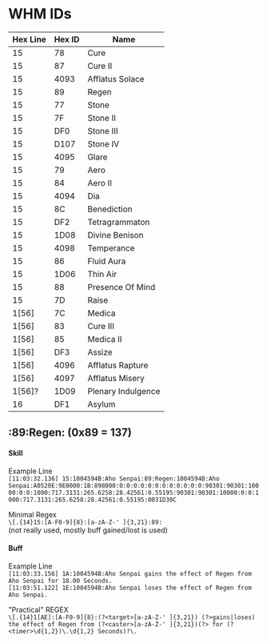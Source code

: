# WHM IDs

Hex Line | Hex ID | Name
---|---|---
15|78|Cure  
15|87|Cure II
15|4093|Afflatus Solace
15|89|Regen
15|77|Stone
15|7F|Stone II
15|DF0|Stone III
15|D107|Stone IV
15|4095|Glare
15|79|Aero  
15|84|Aero II  
15|4094|Dia
15|8C|Benediction
15|DF2|Tetragrammaton  
15|1D08|Divine Benison  
15|4098|Temperance  
15|86|Fluid Aura  
15|1D06|Thin Air
15|88|Presence Of Mind 
15|7D|Raise 
1[56]|7C|Medica  
1[56]|83|Cure III  
1[56]|85|Medica II  
1[56]|DF3|Assize  
1[56]|4096|Afflatus Rapture
1[56]|4097|Afflatus Misery
1[56]?|1D09|Plenary Indulgence
16|DF1|Asylum  



## :89:Regen: (0x89 = 137)

#### Skill

Example Line  
`[11:03:32.136] 15:1004594B:Aho Senpai:89:Regen:1004594B:Aho Senpai:A0520E:9E0000:1B:898000:0:0:0:0:0:0:0:0:0:0:0:0:90301:90301:10000:0:0:1000:717.3131:265.6258:28.42561:0.55195:90301:90301:10000:0:0:1000:717.3131:265.6258:28.42561:0.55195:0031D30C`

Minimal Regex  
`\[.{14}15:[A-F0-9]{8}:[a-zA-Z-' ]{3,21}:89:`  
(not really used, mostly buff gained/lost is used)

#### Buff

Example Line  
`[11:03:33.156] 1A:1004594B:Aho Senpai gains the effect of Regen from Aho Senpai for 18.00 Seconds.`  
`[11:03:51.122] 1E:1004594B:Aho Senpai loses the effect of Regen from Aho Senpai.`

"Practical" REGEX  
`\[.{14}1[AE]:[A-F0-9]{8}:(?<target>[a-zA-Z-' ]{3,21}) (?>gains|loses) the effect of Regen from (?<caster>[a-zA-Z-' ]{3,21})(?> for (?<timer>\d{1,2})\.\d{1,2} Seconds)?\.`  
